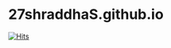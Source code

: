 # 27shraddhaS.github.io

<a href="https://hits.sh/github.com/silentsoft/hits/"><img alt="Hits" src="https://hits.sh/github.com/silentsoft/hits.svg"/></a>

